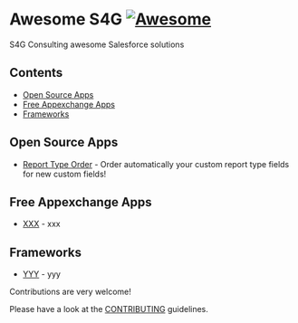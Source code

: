 # Awesome S4G [![Awesome](https://awesome.re/badge.svg)](https://awesome.re)

S4G Consulting awesome Salesforce solutions

## Contents

- [Open Source Apps](#open-source-apps)
- [Free Appexchange Apps](#free-appexchange-apps)
- [Frameworks](#frameworks)

## Open Source Apps
- [Report Type Order](https://github.com/sindresorhus/awesome-nodejs#readme) - Order automatically your custom report type fields for new custom fields!
	
## Free Appexchange Apps
- [XXX](https://github.com/sindresorhus/awesome-nodejs#readme) - xxx
## Frameworks
- [YYY](https://github.com/sindresorhus/awesome-nodejs#readme) - yyy

Contributions are very welcome!

Please have a look at the [CONTRIBUTING](https://github.com/https://github.com/S4GConsulting/awesome-s4g.git/blob/master/CONTRIBUTING.md) guidelines.